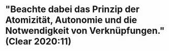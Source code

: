 # "Beachte dabei das Prinzip der Atomizität, Autonomie und die Notwendigkeit von Verknüpfungen." (Clear 2020:11)